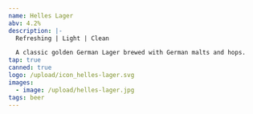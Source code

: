 ```yaml
---
name: Helles Lager
abv: 4.2%
description: |-
  Refreshing | Light | Clean

  A classic golden German Lager brewed with German malts and hops.
tap: true
canned: true
logo: /upload/icon_helles-lager.svg
images:
  - image: /upload/helles-lager.jpg
tags: beer
---
```

